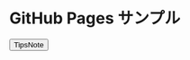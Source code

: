 <html>
<head>
<meta charset="UTF-8">
<title>TipsNote : GitHub Pages Sample</title>
<body>
</head>
<main>
  <h1>GitHub Pages サンプル</h1>
  <a href="http://www.tam-tam.co.jp/tipsnote/"><button>TipsNote</button></a>
</main>

</body>
</html>

